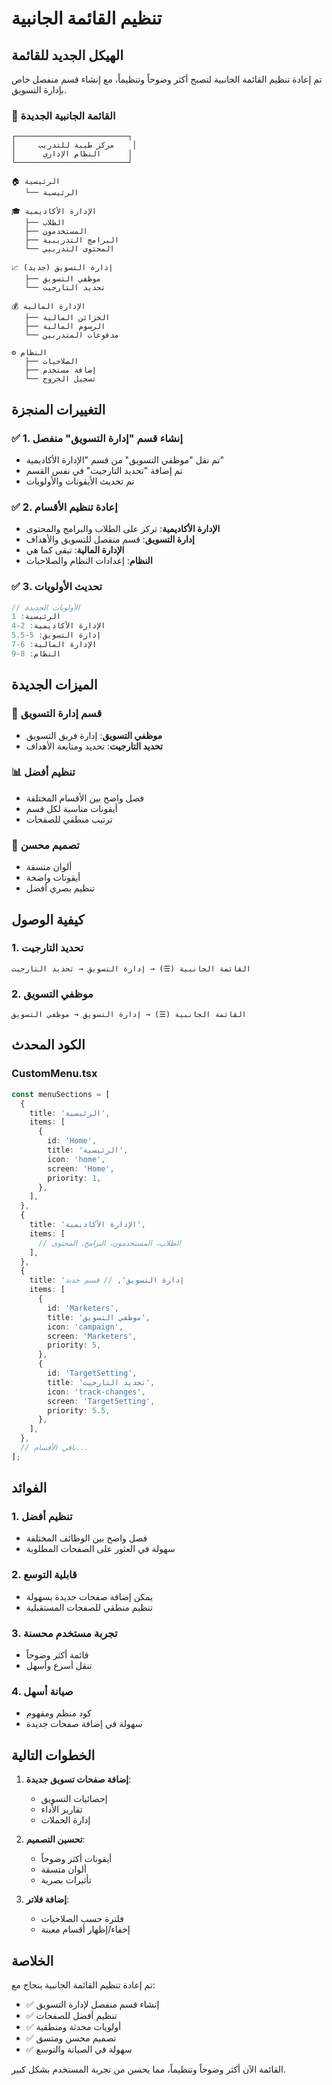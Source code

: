 # تنظيم القائمة الجانبية

## الهيكل الجديد للقائمة

تم إعادة تنظيم القائمة الجانبية لتصبح أكثر وضوحاً وتنظيماً، مع إنشاء قسم منفصل خاص بإدارة التسويق.

### 📱 **القائمة الجانبية الجديدة**

```
┌─────────────────────────┐
│     مركز طيبة للتدريب    │
│      النظام الإداري      │
└─────────────────────────┘

🏠 الرئيسية
   └── الرئيسية

🎓 الإدارة الأكاديمية
   ├── الطلاب
   ├── المستخدمون
   ├── البرامج التدريبية
   └── المحتوى التدريبي

📈 إدارة التسويق (جديد)
   ├── موظفي التسويق
   └── تحديد التارجيت

💰 الإدارة المالية
   ├── الخزائن المالية
   ├── الرسوم المالية
   └── مدفوعات المتدربين

⚙️ النظام
   ├── الصلاحيات
   ├── إضافة مستخدم
   └── تسجيل الخروج
```

## التغييرات المنجزة

### ✅ **1. إنشاء قسم "إدارة التسويق" منفصل**
- تم نقل "موظفي التسويق" من قسم "الإدارة الأكاديمية"
- تم إضافة "تحديد التارجيت" في نفس القسم
- تم تحديث الأيقونات والأولويات

### ✅ **2. إعادة تنظيم الأقسام**
- **الإدارة الأكاديمية**: تركز على الطلاب والبرامج والمحتوى
- **إدارة التسويق**: قسم منفصل للتسويق والأهداف
- **الإدارة المالية**: تبقى كما هي
- **النظام**: إعدادات النظام والصلاحيات

### ✅ **3. تحديث الأولويات**
```typescript
// الأولويات الجديدة
الرئيسية: 1
الإدارة الأكاديمية: 2-4
إدارة التسويق: 5-5.5
الإدارة المالية: 6-7
النظام: 8-9
```

## الميزات الجديدة

### 🎯 **قسم إدارة التسويق**
- **موظفي التسويق**: إدارة فريق التسويق
- **تحديد التارجيت**: تحديد ومتابعة الأهداف

### 📊 **تنظيم أفضل**
- فصل واضح بين الأقسام المختلفة
- أيقونات مناسبة لكل قسم
- ترتيب منطقي للصفحات

### 🎨 **تصميم محسن**
- ألوان متسقة
- أيقونات واضحة
- تنظيم بصري أفضل

## كيفية الوصول

### 1. تحديد التارجيت
```
القائمة الجانبية (☰) → إدارة التسويق → تحديد التارجيت
```

### 2. موظفي التسويق
```
القائمة الجانبية (☰) → إدارة التسويق → موظفي التسويق
```

## الكود المحدث

### CustomMenu.tsx
```typescript
const menuSections = [
  {
    title: 'الرئيسية',
    items: [
      {
        id: 'Home',
        title: 'الرئيسية',
        icon: 'home',
        screen: 'Home',
        priority: 1,
      },
    ],
  },
  {
    title: 'الإدارة الأكاديمية',
    items: [
      // الطلاب، المستخدمون، البرامج، المحتوى
    ],
  },
  {
    title: 'إدارة التسويق', // قسم جديد
    items: [
      {
        id: 'Marketers',
        title: 'موظفي التسويق',
        icon: 'campaign',
        screen: 'Marketers',
        priority: 5,
      },
      {
        id: 'TargetSetting',
        title: 'تحديد التارجيت',
        icon: 'track-changes',
        screen: 'TargetSetting',
        priority: 5.5,
      },
    ],
  },
  // باقي الأقسام...
];
```

## الفوائد

### 1. **تنظيم أفضل**
- فصل واضح بين الوظائف المختلفة
- سهولة في العثور على الصفحات المطلوبة

### 2. **قابلية التوسع**
- يمكن إضافة صفحات جديدة بسهولة
- تنظيم منطقي للصفحات المستقبلية

### 3. **تجربة مستخدم محسنة**
- قائمة أكثر وضوحاً
- تنقل أسرع وأسهل

### 4. **صيانة أسهل**
- كود منظم ومفهوم
- سهولة في إضافة صفحات جديدة

## الخطوات التالية

1. **إضافة صفحات تسويق جديدة**:
   - إحصائيات التسويق
   - تقارير الأداء
   - إدارة الحملات

2. **تحسين التصميم**:
   - أيقونات أكثر وضوحاً
   - ألوان متسقة
   - تأثيرات بصرية

3. **إضافة فلاتر**:
   - فلترة حسب الصلاحيات
   - إخفاء/إظهار أقسام معينة

## الخلاصة

تم إعادة تنظيم القائمة الجانبية بنجاح مع:
- ✅ إنشاء قسم منفصل لإدارة التسويق
- ✅ تنظيم أفضل للصفحات
- ✅ أولويات محدثة ومنطقية
- ✅ تصميم محسن ومتسق
- ✅ سهولة في الصيانة والتوسع

القائمة الآن أكثر وضوحاً وتنظيماً، مما يحسن من تجربة المستخدم بشكل كبير.
